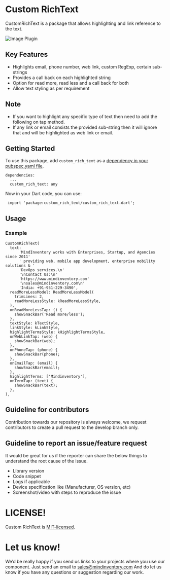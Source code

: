 # Custom RichText


CustomRichText is a package that allows highlighting and link reference to the text.


![Image Plugin](https://github.com/routsrv/custom_rich_text/blob/master/assets/custom_rich_text.gif)

## Key Features

* Highlights email, phone number, web link, custom RegExp, certain sub-strings
* Provides a call back on each highlighted string
* Option for read more, read less and a call back for both
* Allow text styling as per requirement

## Note
* If you want to highlight  any specific type of text then need to add the following on tap method.
* If any link or email consists the provided sub-string then it will ignore that and will be highlighted as web link or email.

## Getting Started

To use this package, add `custom_rich_text` as a [dependency in your pubspec.yaml file](https://flutter.io/platform-plugins/).

    dependencies:
      ...
      custom_rich_text: any

Now in your Dart code, you can use:

     import 'package:custom_rich_text/custom_rich_text.dart';

## Usage

### Example
    CustomRichText(
      text:
          'MindInventory works with Enterprises, Startup, and Agencies since 2011'
          ' providing web, mobile app development, enterprise mobility solutions & '
          'DevOps services.\n'
          '\nContact Us:\n'
          'https://www.mindinventory.com'
          '\nsales@mindinventory.com\n'
          'India: +91-951-229-3490',
      readMoreLessModel: ReadMoreLessModel(
        trimLines: 2,
        readMoreLessStyle: kReadMoreLessStyle,
      ),
      onReadMoreLessTap: () {
        showSnackBar('Read more/less');
      },
      textStyle: kTextStyle,
      linkStyle: kLinkStyle,
      highlightTermsStyle: kHighlightTermsStyle,
      onWebLinkTap: (web) {
        showSnackBar(web);
      },
      onPhoneTap: (phone) {
        showSnackBar(phone);
      },
      onEmailTap: (email) {
        showSnackBar(email);
      },
      highlightTerms: ['Mindinventory'],
      onTermTap: (text) {
        showSnackBar(text);
      },
    ),

## Guideline for contributors
Contribution towards our repository is always welcome, we request contributors to create a pull request to the develop branch only.

## Guideline to report an issue/feature request
It would be great for us if the reporter can share the below things to understand the root cause of the issue.
- Library version
- Code snippet
- Logs if applicable
- Device specification like (Manufacturer, OS version, etc)
- Screenshot/video with steps to reproduce the issue

# LICENSE!
Custom RichText is [MIT-licensed](https://github.com/Mindinventory/custom_rich_text/blob/master/LICENSE "MIT-licensed").

# Let us know!
We’d be really happy if you send us links to your projects where you use our component. Just send an email to sales@mindinventory.com And do let us know if you have any questions or suggestion regarding our work.


